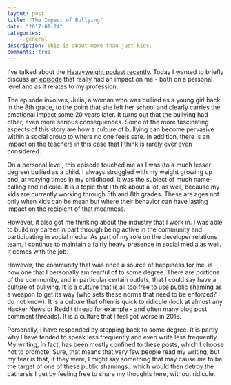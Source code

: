 ```yaml
---
layout: post
title: "The Impact of Bullying"
date: "2017-01-24"
categories:
    - general
description: This is about more than just kids.
comments: true
---
```


I've talked about the [Heavyweight podast](https://gimletmedia.com/heavyweight/) [recently](https://gimletmedia.com/heavyweight/). Today I wanted to briefly discuss [an episode](https://gimletmedia.com/episode/7-julia/) that really had an impact on me - both on a personal level and as it relates to my profession.

The episode involves, Julia, a woman who was bullied as a young girl back in the 8th grade, to the point that she left her school and clearly carries the emotional impact some 20 years later. It turns out that the bullying had other, even more serious consequences. Some of the more fascinating aspects of this story are how a culture of bullying can become pervasive within a social group to where no one feels safe. In addition, there is an impact on the teachers in this case that I think is rarely ever even considered.

On a personal level, this episode touched me as I was (to a much lesser degree) bullied as a child. I always struggled with my weight growing up and, at varying times in my childhood, it was the subject of much name-calling and ridicule. It is a topic that I think about a lot, as well, because my kids are currently working through 5th and 8th grades. These are ages not only when kids can be mean but where their behavior can have lasting impact on the recipient of that meanness.

However, it also got me thinking about the industry that I work in. I was able to build my career in part through being active in the community and participating in social media. As part of my role on the developer relations team, I continue to maintain a fairly heavy presence in social media as well. It comes with the job.

However, the community that was once a source of happiness for me, is now one that I personally am fearful of to some degree. There are portions of the community, and in particular certain outlets, that I could say have a culture of bullying. It is a culture that is all too free to use public shaming as a weapon to get its way (who sets these norms that need to be enforced? I do not know). It is a culture that often is quick to ridicule (look at almost any Hacker News or Reddit thread for example - and often many blog post comment threads). It is a culture that I feel got worse in 2016.

Personally, I have responded by stepping back to some degree. It is partly why I have tended to speak less frequently and even write less frequently. My writing, in fact, has been mostly confined to these posts, which I choose not to promote. Sure, that means that very few people read my writing, but my fear is that, if they were, I might say something that may cause _me_ to be the target of one of these public shamings...which would then detroy the catharsis I get by feeling free to share my thoughts here, without ridicule.
